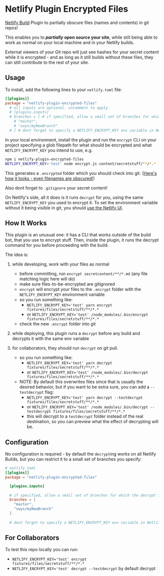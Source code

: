 # Netlify Plugin Encrypted Files

[Netlify Build](https://github.com/netlify/build) Plugin to partially obscure files (names and contents) in git repos!

This enables you to ***partially* open source your site**, while still being able to work as normal on your local machine and in your Netlify builds. 

External viewers of your Git repo will just see hashes for your secret content while it is encrypted - and as long as it still builds without these files, they can still contribute to the rest of your site.

## Usage

To install, add the following lines to your `netlify.toml` file:

```toml
[[plugins]]
package = "netlify-plugin-encrypted-files"
  # all inputs are optional. uncomment to apply
  # [plugins.inputs]
  # branches = [ # if specified, allow a small set of branches for which the decrypt is applied
    # "master",
    # "swyx/myNewBranch"
  # ] # dont forget to specify a NETLIFY_ENCRYPT_KEY env variable in Netlify's UI
```

In your local environment, install the plugin and run the `encrypt` CLI on your project specifying a glob filepath for what should be encrypted and what `NETLIFY_ENCRYPT_KEY` you intend to use, e.g.

```bash
npm i netlify-plugin-encrypted-files
NETLIFY_ENCRYPT_KEY='test' node encrypt.js content/secretstuff/**/*.*
```

This generates a `.encrypted` folder which you should check into git. ([Here's how it looks - even filenames are obscured!](https://github.com/sw-yx/netlify-plugin-encrypted-files/tree/master/.encrypted))

Also dont forget to `.gitignore` your secret content!

On Netlify's side, all it does is it runs `decrypt` for you, using the same `NETLIFY_ENCRYPT_KEY` you used to encrypt it. To set the environment variable without it being visible in git, you should [use the Netlify UI](https://docs.netlify.com/configure-builds/environment-variables/#declare-variables).

## How It Works

This plugin is an unusual one: it has a CLI that works outside of the build bot, that you use to encrypt stuff. Then, inside the plugin, it runs the decrypt command for you before proceeding with the build.

The idea is:

1. while developing, work with your files as normal

    - before committing, run `encrypt secretcontent/**/*.md` (any file matching logic here will do)
    - make sure files-to-be-encrypted are gitignored
    - `encrypt` will encrypt your files to the `.encrypt` folder with the `NETLIFY_ENCRYPT_KEY` environment variable
    - so you run something like:
      -  `NETLIFY_ENCRYPT_KEY='test' yarn encrypt fixtures/files/secretstuff/**/*.*`
      -  or `NETLIFY_ENCRYPT_KEY='test' /node_modules/.bin/encrypt fixtures/files/secretstuff/**/*.*`
    - check the new `.encrypt` folder into git

2. while deploying, this plugin runs a `decrypt` before any build and decrypts it with the same env variable
3. for collaborators, they should run `decrypt` on git pull. 
    - so you run something like:
      -  `NETLIFY_ENCRYPT_KEY='test' yarn decrypt fixtures/files/secretstuff/**/*.*`
      -  or `NETLIFY_ENCRYPT_KEY='test' /node_modules/.bin/decrypt fixtures/files/secretstuff/**/*.*`
    - NOTE: By default this overwrites files since that is usually the desired behavior, but if you want to be extra sure, you can add a `--testdecrypt` flag:
      -  `NETLIFY_ENCRYPT_KEY='test' yarn decrypt --testdecrypt fixtures/files/secretstuff/**/*.*`
      -  or `NETLIFY_ENCRYPT_KEY='test' /node_modules/.bin/decrypt --testdecrypt fixtures/files/secretstuff/**/*.*`
      - this will decrypt to a `testdecrypt` folder instead of the real destination, so you can preview what the effect of decrypting will be.

## Configuration

No configuration is required - by default the `decrypt`ing works on all Netlify Builds, but you can restrict it to a small set of branches you specify:

```toml
# netlify.toml
[[plugins]]
package = "netlify-plugin-encrypted-files"

  [plugins.inputs]
  
  # if specified, allow a small set of branches for which the decrypt is applied
  branches = [
    "master",
    "swyx/myNewBranch"
  ] 
  
  # dont forget to specify a NETLIFY_ENCRYPT_KEY env variable in Netlify's UI
```

## For Collaborators

To test this repo locally you can run:

-  `NETLIFY_ENCRYPT_KEY='test' encrypt fixtures/files/secretstuff/**/*.*`
-  `NETLIFY_ENCRYPT_KEY='test' decrypt --testdecrypt` by default decrypt
